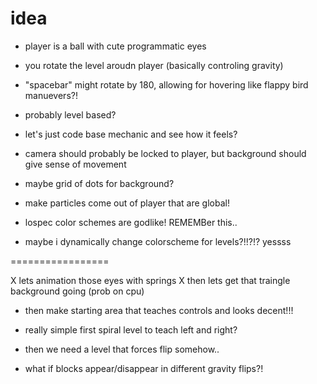 # idea

- player is a ball with cute programmatic eyes
- you rotate the level aroudn player (basically controling gravity)
- "spacebar" might rotate by 180, allowing for hovering like flappy bird manuevers?!

- probably level based?

- let's just code base mechanic and see how it feels?

- camera should probably be locked to player, but background should give sense of movement
- maybe grid of dots for background?

- make particles come out of player that are global!

- lospec color schemes are godlike! REMEMBer this..
- maybe i dynamically change colorscheme for levels?!!?!? yessss

=================

X lets animation those eyes with springs
X then lets get that traingle background going (prob on cpu)
- then make starting area that teaches controls and looks decent!!!

- really simple first spiral level to teach left and right?
- then we need a level that forces flip somehow..

- what if blocks appear/disappear in different gravity flips?!
